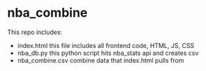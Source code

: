 # nba_combine

This repo includes:
- index.html
  this file includes all frontend code, HTML, JS, CSS
- nba_db.py
  this python script hits nba_stats api and creates csv
- nba_combine.csv
  combine data that index.html pulls from
